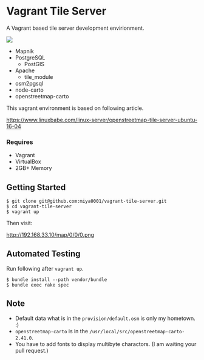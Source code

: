 # Vagrant Tile Server

A Vagrant based tile server development envirionment.

![](https://www.evernote.com/l/ABWj6z8iV9BN77QoJohC7met9Ra_C-Q-afcB/image.png)

* Mapnik
* PostgreSQL
  * PostGIS
* Apache
  * tile_module
* osm2pgsql
* node-carto
* openstreetmap-carto

This vagrant environment is based on following article.

https://www.linuxbabe.com/linux-server/openstreetmap-tile-server-ubuntu-16-04

### Requires

* Vagrant
* VirtualBox
* 2GB+ Memory

## Getting Started

```
$ git clone git@github.com:miya0001/vagrant-tile-server.git
$ cd vagrant-tile-server
$ vagrant up
```

Then visit:

http://192.168.33.10/map/0/0/0.png

## Automated Testing

Run following after `vagrant up`.

```
$ bundle install --path vendor/bundle
$ bundle exec rake spec
```

## Note

* Default data what is in the `provision/default.osm` is only my hometown. :)
* `openstreetmap-carto` is in the `/usr/local/src/openstreetmap-carto-2.41.0`.
* You have to add fonts to display multibyte charactors. (I am waiting your pull request.)

